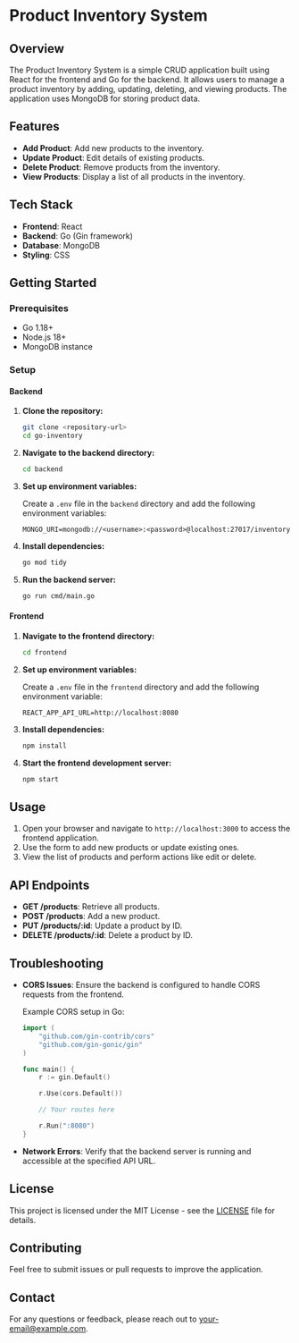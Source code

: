 # Product Inventory System

## Overview

The Product Inventory System is a simple CRUD application built using React for the frontend and Go for the backend. It allows users to manage a product inventory by adding, updating, deleting, and viewing products. The application uses MongoDB for storing product data.

## Features

- **Add Product**: Add new products to the inventory.
- **Update Product**: Edit details of existing products.
- **Delete Product**: Remove products from the inventory.
- **View Products**: Display a list of all products in the inventory.

## Tech Stack

- **Frontend**: React
- **Backend**: Go (Gin framework)
- **Database**: MongoDB
- **Styling**: CSS

## Getting Started

### Prerequisites

- Go 1.18+
- Node.js 18+
- MongoDB instance

### Setup

#### Backend

1. **Clone the repository:**

    ```bash
    git clone <repository-url>
    cd go-inventory
    ```

2. **Navigate to the backend directory:**

    ```bash
    cd backend
    ```

3. **Set up environment variables:**

    Create a `.env` file in the `backend` directory and add the following environment variables:

    ```plaintext
    MONGO_URI=mongodb://<username>:<password>@localhost:27017/inventory
    ```

4. **Install dependencies:**

    ```bash
    go mod tidy
    ```

5. **Run the backend server:**

    ```bash
    go run cmd/main.go
    ```

#### Frontend

1. **Navigate to the frontend directory:**

    ```bash
    cd frontend
    ```

2. **Set up environment variables:**

    Create a `.env` file in the `frontend` directory and add the following environment variable:

    ```plaintext
    REACT_APP_API_URL=http://localhost:8080
    ```

3. **Install dependencies:**

    ```bash
    npm install
    ```

4. **Start the frontend development server:**

    ```bash
    npm start
    ```

## Usage

1. Open your browser and navigate to `http://localhost:3000` to access the frontend application.
2. Use the form to add new products or update existing ones.
3. View the list of products and perform actions like edit or delete.

## API Endpoints

- **GET /products**: Retrieve all products.
- **POST /products**: Add a new product.
- **PUT /products/:id**: Update a product by ID.
- **DELETE /products/:id**: Delete a product by ID.

## Troubleshooting

- **CORS Issues**: Ensure the backend is configured to handle CORS requests from the frontend.

    Example CORS setup in Go:

    ```go
    import (
        "github.com/gin-contrib/cors"
        "github.com/gin-gonic/gin"
    )

    func main() {
        r := gin.Default()

        r.Use(cors.Default())

        // Your routes here

        r.Run(":8080")
    }
    ```

- **Network Errors**: Verify that the backend server is running and accessible at the specified API URL.

## License

This project is licensed under the MIT License - see the [LICENSE](LICENSE) file for details.

## Contributing

Feel free to submit issues or pull requests to improve the application.

## Contact

For any questions or feedback, please reach out to [your-email@example.com](mailto:your-email@example.com).

